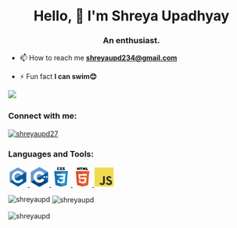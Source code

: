 <h1 align="center">Hello, 👋 I'm Shreya Upadhyay</h1>
<h3 align="center">An enthusiast.</h3>

- 📫 How to reach me **shreyaupd234@gmail.com**

- ⚡ Fun fact **I can swim😊**

<img src="https://github.com/user-attachments/assets/03ec79b6-e351-47bc-9e66-147f65d5775e"/>


<h3 align="left">Connect with me:</h3>
<p align="left">
<a href="https://instagram.com/shreyaupd27" target="blank"><img align="center" src="https://raw.githubusercontent.com/rahuldkjain/github-profile-readme-generator/master/src/images/icons/Social/instagram.svg" alt="shreyaupd27" height="30" width="40" /></a>
</p>

<h3 align="left">Languages and Tools:</h3>
<p align="left"> <a href="https://www.cprogramming.com/" target="_blank" rel="noreferrer"> <img src="https://raw.githubusercontent.com/devicons/devicon/master/icons/c/c-original.svg" alt="c" width="40" height="40"/> </a> <a href="https://www.w3schools.com/cpp/" target="_blank" rel="noreferrer"> <img src="https://raw.githubusercontent.com/devicons/devicon/master/icons/cplusplus/cplusplus-original.svg" alt="cplusplus" width="40" height="40"/> </a> <a href="https://www.w3schools.com/css/" target="_blank" rel="noreferrer"> <img src="https://raw.githubusercontent.com/devicons/devicon/master/icons/css3/css3-original-wordmark.svg" alt="css3" width="40" height="40"/> </a> <a href="https://www.w3.org/html/" target="_blank" rel="noreferrer"> <img src="https://raw.githubusercontent.com/devicons/devicon/master/icons/html5/html5-original-wordmark.svg" alt="html5" width="40" height="40"/> </a> <a href="https://developer.mozilla.org/en-US/docs/Web/JavaScript" target="_blank" rel="noreferrer"> <img src="https://raw.githubusercontent.com/devicons/devicon/master/icons/javascript/javascript-original.svg" alt="javascript" width="40" height="40"/> </a> </p>

<p><img align="left" src="https://github-readme-stats.vercel.app/api/top-langs?username=shreyaupd&show_icons=true&locale=en&layout=compact" alt="shreyaupd" /></p>

<p>&nbsp;<img align="center" src="https://github-readme-stats.vercel.app/api?username=shreyaupd&show_icons=true&locale=en" alt="shreyaupd" /></p>

<p><img align="center" src="https://github-readme-streak-stats.herokuapp.com/?user=shreyaupd&" alt="shreyaupd" /></p>
